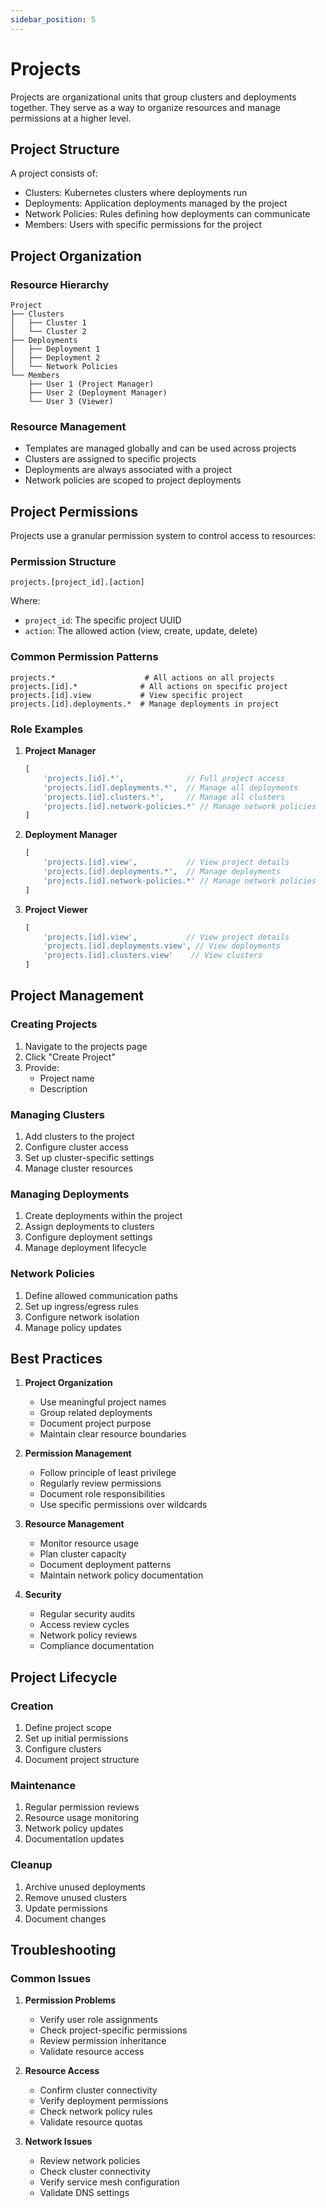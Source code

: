 ```yaml
---
sidebar_position: 5
---
```


# Projects

Projects are organizational units that group clusters and deployments together. They serve as a way to organize resources and manage permissions at a higher level.

## Project Structure

A project consists of:
- Clusters: Kubernetes clusters where deployments run
- Deployments: Application deployments managed by the project
- Network Policies: Rules defining how deployments can communicate
- Members: Users with specific permissions for the project

## Project Organization

### Resource Hierarchy
```
Project
├── Clusters
│   ├── Cluster 1
│   └── Cluster 2
├── Deployments
│   ├── Deployment 1
│   ├── Deployment 2
│   └── Network Policies
└── Members
    ├── User 1 (Project Manager)
    ├── User 2 (Deployment Manager)
    └── User 3 (Viewer)
```

### Resource Management
- Templates are managed globally and can be used across projects
- Clusters are assigned to specific projects
- Deployments are always associated with a project
- Network policies are scoped to project deployments

## Project Permissions

Projects use a granular permission system to control access to resources:

### Permission Structure
```
projects.[project_id].[action]
```

Where:
- `project_id`: The specific project UUID
- `action`: The allowed action (view, create, update, delete)

### Common Permission Patterns
```
projects.*                    # All actions on all projects
projects.[id].*              # All actions on specific project
projects.[id].view           # View specific project
projects.[id].deployments.*  # Manage deployments in project
```

### Role Examples

1. **Project Manager**
   ```php
   [
       'projects.[id].*',              // Full project access
       'projects.[id].deployments.*',  // Manage all deployments
       'projects.[id].clusters.*',     // Manage all clusters
       'projects.[id].network-policies.*' // Manage network policies
   ]
   ```

2. **Deployment Manager**
   ```php
   [
       'projects.[id].view',           // View project details
       'projects.[id].deployments.*',  // Manage deployments
       'projects.[id].network-policies.*' // Manage network policies
   ]
   ```

3. **Project Viewer**
   ```php
   [
       'projects.[id].view',           // View project details
       'projects.[id].deployments.view', // View deployments
       'projects.[id].clusters.view'    // View clusters
   ]
   ```

## Project Management

### Creating Projects
1. Navigate to the projects page
2. Click "Create Project"
3. Provide:
   - Project name
   - Description

### Managing Clusters
1. Add clusters to the project
2. Configure cluster access
3. Set up cluster-specific settings
4. Manage cluster resources

### Managing Deployments
1. Create deployments within the project
2. Assign deployments to clusters
3. Configure deployment settings
4. Manage deployment lifecycle

### Network Policies
1. Define allowed communication paths
2. Set up ingress/egress rules
3. Configure network isolation
4. Manage policy updates

## Best Practices

1. **Project Organization**
   - Use meaningful project names
   - Group related deployments
   - Document project purpose
   - Maintain clear resource boundaries

2. **Permission Management**
   - Follow principle of least privilege
   - Regularly review permissions
   - Document role responsibilities
   - Use specific permissions over wildcards

3. **Resource Management**
   - Monitor resource usage
   - Plan cluster capacity
   - Document deployment patterns
   - Maintain network policy documentation

4. **Security**
   - Regular security audits
   - Access review cycles
   - Network policy reviews
   - Compliance documentation

## Project Lifecycle

### Creation
1. Define project scope
2. Set up initial permissions
3. Configure clusters
4. Document project structure

### Maintenance
1. Regular permission reviews
2. Resource usage monitoring
3. Network policy updates
4. Documentation updates

### Cleanup
1. Archive unused deployments
2. Remove unused clusters
3. Update permissions
4. Document changes

## Troubleshooting

### Common Issues

1. **Permission Problems**
   - Verify user role assignments
   - Check project-specific permissions
   - Review permission inheritance
   - Validate resource access

2. **Resource Access**
   - Confirm cluster connectivity
   - Verify deployment permissions
   - Check network policy rules
   - Validate resource quotas

3. **Network Issues**
   - Review network policies
   - Check cluster connectivity
   - Verify service mesh configuration
   - Validate DNS settings
